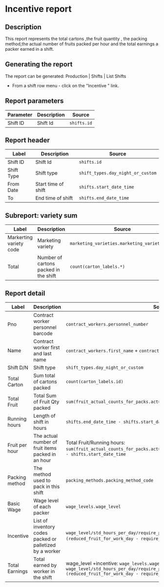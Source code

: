 # Incentive report

## Description
This report represents the total cartons ,the fruit quantity , the packing method,the actual number of fruits packed per hour
and the total  earnings a packer earned  in a shift.

## Generating the report
The report can be generated:
Production | Shifts | List Shifts

* From a shift row menu  - click on the "Incentive " link.


## Report parameters
| Parameter | Description | Source |
| ----- | ----------- | ------ |
|  Shift ID  |Shift Id | `shifts.id` |
## Report header
| Label | Description | Source |
| ----- | ----------- | ------ |
|  Shift ID  |Shift Id | `shifts.id` |
|  Shift Type | Shift type| `shift_types.day_night_or_custom` |
|  From Date |Start time of shift | `shifts.start_date_time` |
|  To |End time of shift | `shifts.end_date_time` |
## Subreport: variety sum
| Label | Description | Source |
| ----- | ----------- | ------ |
| Markerting variety code | Marketing variety | `marketing_varieties.marketing_variety_code` |
| Total  |Number of cartons packed in the shift  |`count(carton_labels.*)`  |
## Report detail
| Label | Description | Source |
| ----- | ----------- | ------ |
|  Pno |Contract worker personnel barcode | `contract_workers.personnel_number` |
|  Name |Contract worker first and last name | `contract_workers.first_name`  +  `contract_workers.last_name`|
|  Shift D/N |Shift type| `shift_types.day_night_or_custom` |
|  Total Carton |Sum total of cartons packed  | `count(carton_labels.id)`|
|  Total Fruit |Total Sum of  Fruit Qty packed | `sum(fruit_actual_counts_for_packs.actual_count_for_pack)` |
|  Running hours | Length of shift in hours| `shifts.end_date_time - shifts.start_date_time` | 
|  Fruit per hour | The actual number of fruit items packed in an hour | Total Fruit/Running hours: `sum(fruit_actual_counts_for_packs.actual_count_for_pack)`/`shifts.end_date_time - shifts.start_date_time` |
|  Packing method | The method used to pack in this shift| `packing_methods.packing_method_code` | 
|  Basic Wage | Wage level of each packer |`wage_levels.wage_level` |  
|  Incentive | List of inventory codes packed or palletized by a worker|`wage_level/std_hours_per_day/require_pack_hour * incentive_factor * (reduced_fruit_for_work_day - require_for_work_day`)
|  Total Earnings |Total earned by worker in the shift | wage_level +incentive: `wage_levels.wage_level + wage_level/std_hours_per_day/require_pack_hour * incentive_factor * (reduced_fruit_for_work_day - require_for_work_day)`|
